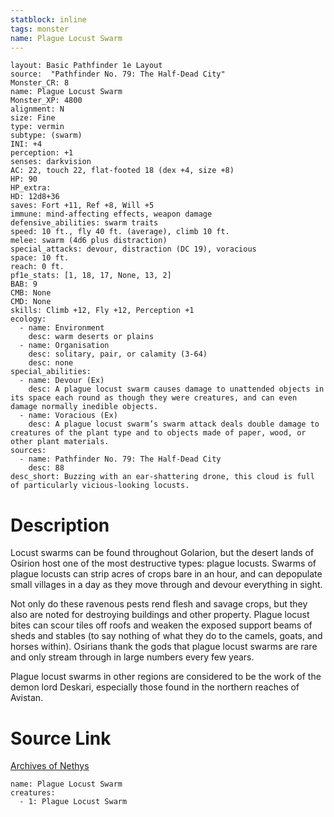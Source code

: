 ```yaml
---
statblock: inline
tags: monster
name: Plague Locust Swarm
---
```

```statblock
layout: Basic Pathfinder 1e Layout
source:  "Pathfinder No. 79: The Half-Dead City"
Monster_CR: 8
name: Plague Locust Swarm
Monster_XP: 4800
alignment: N
size: Fine
type: vermin
subtype: (swarm)
INI: +4
perception: +1
senses: darkvision
AC: 22, touch 22, flat-footed 18 (dex +4, size +8)
HP: 90
HP_extra: 
HD: 12d8+36
saves: Fort +11, Ref +8, Will +5
immune: mind-affecting effects, weapon damage
defensive_abilities: swarm traits
speed: 10 ft., fly 40 ft. (average), climb 10 ft.
melee: swarm (4d6 plus distraction)
special_attacks: devour, distraction (DC 19), voracious
space: 10 ft.
reach: 0 ft.
pf1e_stats: [1, 18, 17, None, 13, 2]
BAB: 9
CMB: None
CMD: None
skills: Climb +12, Fly +12, Perception +1
ecology:
  - name: Environment
    desc: warm deserts or plains
  - name: Organisation
    desc: solitary, pair, or calamity (3-64)
    desc: none
special_abilities:
  - name: Devour (Ex)
    desc: A plague locust swarm causes damage to unattended objects in its space each round as though they were creatures, and can even damage normally inedible objects.
  - name: Voracious (Ex)
    desc: A plague locust swarm’s swarm attack deals double damage to creatures of the plant type and to objects made of paper, wood, or other plant materials.
sources:
  - name: Pathfinder No. 79: The Half-Dead City
    desc: 88
desc_short: Buzzing with an ear-shattering drone, this cloud is full of particularly vicious-looking locusts.
```
# Description
Locust swarms can be found throughout Golarion, but the desert lands of Osirion host one of the most destructive types: plague locusts. Swarms of plague locusts can strip acres of crops bare in an hour, and can depopulate small villages in a day as they move through and devour everything in sight.

Not only do these ravenous pests rend flesh and savage crops, but they also are noted for destroying buildings and other property. Plague locust bites can scour tiles off roofs and weaken the exposed support beams of sheds and stables (to say nothing of what they do to the camels, goats, and horses within). Osirians thank the gods that plague locust swarms are rare and only stream through in large numbers every few years.

Plague locust swarms in other regions are considered to be the work of the demon lord Deskari, especially those found in the northern reaches of Avistan.
# Source Link
[Archives of Nethys](https://aonprd.com/MonsterDisplay.aspx?ItemName=Plague%20Locust%20Swarm)
```encounter-table
name: Plague Locust Swarm
creatures:
  - 1: Plague Locust Swarm
```
